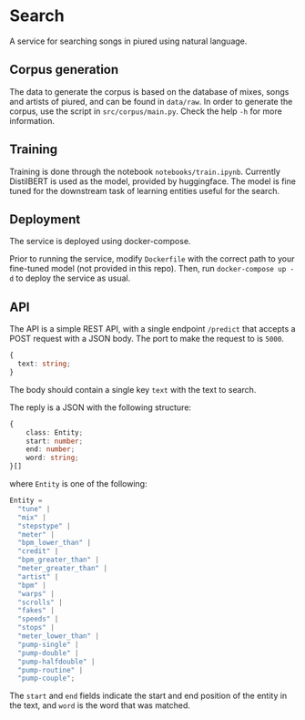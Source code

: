 # Search

A service for searching songs in piured using natural language.

## Corpus generation

The data to generate the corpus is based on the database of mixes, songs and artists of piured, and can be found in `data/raw`.
In order to generate the corpus, use the script in `src/corpus/main.py`. Check the help `-h` for more information.

## Training

Training is done through the notebook `notebooks/train.ipynb`. Currently DistilBERT is used as the model, provided by huggingface. The model is fine tuned for the downstream task of learning entities useful for the search.

## Deployment

The service is deployed using docker-compose.

Prior to running the service, modify `Dockerfile` with the correct path to your fine-tuned model (not provided in this repo).
Then, run `docker-compose up -d` to deploy the service as usual.

## API

The API is a simple REST API, with a single endpoint `/predict` that accepts a POST request with a JSON body. The port to make the request to is `5000`.

```ts
{
  text: string;
}
```

The body should contain a single key `text` with the text to search.

The reply is a JSON with the following structure:

```ts
{
    class: Entity;
    start: number;
    end: number;
    word: string;
}[]
```

where `Entity` is one of the following:

```ts
Entity =
  "tune" |
  "mix" |
  "stepstype" |
  "meter" |
  "bpm_lower_than" |
  "credit" |
  "bpm_greater_than" |
  "meter_greater_than" |
  "artist" |
  "bpm" |
  "warps" |
  "scrolls" |
  "fakes" |
  "speeds" |
  "stops" |
  "meter_lower_than" |
  "pump-single" |
  "pump-double" |
  "pump-halfdouble" |
  "pump-routine" |
  "pump-couple";
```

The `start` and `end` fields indicate the start and end position of the entity in the text, and `word` is the word that was matched.
